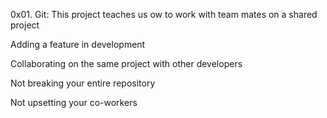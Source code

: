 0x01. Git:
This project teaches us ow to work with team mates on a shared project

Adding a feature in development

Collaborating on the same project with other developers

Not breaking your entire repository

Not upsetting your co-workers
